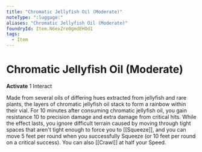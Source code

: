 ```yaml
---
title: "Chromatic Jellyfish Oil (Moderate)"
noteType: ":luggage:"
aliases: "Chromatic Jellyfish Oil (Moderate)"
foundryId: Item.N6exZre0gmdEHOd1
tags:
  - Item
---
```


# Chromatic Jellyfish Oil (Moderate)

**Activate** 1 Interact

Made from several oils of differing hues extracted from jellyfish and rare plants, the layers of chromatic jellyfish oil stack to form a rainbow within their vial. For 10 minutes after consuming chromatic jellyfish oil, you gain resistance 10 to precision damage and extra damage from critical hits. While the effect lasts, you ignore difficult terrain caused by moving through tight spaces that aren't tight enough to force you to [[Squeeze]], and you can move 5 feet per round when you successfully Squeeze (or 10 feet per round on a critical success). You can also [[Crawl]] at half your Speed.
